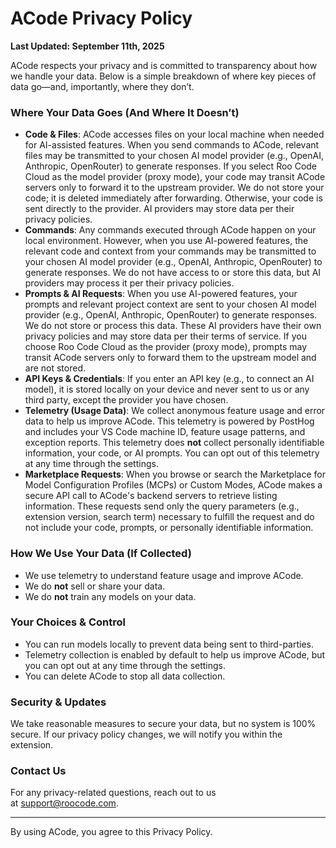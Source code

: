 # ACode Privacy Policy

**Last Updated: September 11th, 2025**

ACode respects your privacy and is committed to transparency about how we handle your data. Below is a simple breakdown of where key pieces of data go—and, importantly, where they don’t.

### **Where Your Data Goes (And Where It Doesn’t)**

- **Code & Files**: ACode accesses files on your local machine when needed for AI-assisted features. When you send commands to ACode, relevant files may be transmitted to your chosen AI model provider (e.g., OpenAI, Anthropic, OpenRouter) to generate responses. If you select Roo Code Cloud as the model provider (proxy mode), your code may transit ACode servers only to forward it to the upstream provider. We do not store your code; it is deleted immediately after forwarding. Otherwise, your code is sent directly to the provider. AI providers may store data per their privacy policies.
- **Commands**: Any commands executed through ACode happen on your local environment. However, when you use AI-powered features, the relevant code and context from your commands may be transmitted to your chosen AI model provider (e.g., OpenAI, Anthropic, OpenRouter) to generate responses. We do not have access to or store this data, but AI providers may process it per their privacy policies.
- **Prompts & AI Requests**: When you use AI-powered features, your prompts and relevant project context are sent to your chosen AI model provider (e.g., OpenAI, Anthropic, OpenRouter) to generate responses. We do not store or process this data. These AI providers have their own privacy policies and may store data per their terms of service. If you choose Roo Code Cloud as the provider (proxy mode), prompts may transit ACode servers only to forward them to the upstream model and are not stored.
- **API Keys & Credentials**: If you enter an API key (e.g., to connect an AI model), it is stored locally on your device and never sent to us or any third party, except the provider you have chosen.
- **Telemetry (Usage Data)**: We collect anonymous feature usage and error data to help us improve ACode. This telemetry is powered by PostHog and includes your VS Code machine ID, feature usage patterns, and exception reports. This telemetry does **not** collect personally identifiable information, your code, or AI prompts. You can opt out of this telemetry at any time through the settings.
- **Marketplace Requests**: When you browse or search the Marketplace for Model Configuration Profiles (MCPs) or Custom Modes, ACode makes a secure API call to ACode's backend servers to retrieve listing information. These requests send only the query parameters (e.g., extension version, search term) necessary to fulfill the request and do not include your code, prompts, or personally identifiable information.

### **How We Use Your Data (If Collected)**

- We use telemetry to understand feature usage and improve ACode.
- We do **not** sell or share your data.
- We do **not** train any models on your data.

### **Your Choices & Control**

- You can run models locally to prevent data being sent to third-parties.
- Telemetry collection is enabled by default to help us improve ACode, but you can opt out at any time through the settings.
- You can delete ACode to stop all data collection.

### **Security & Updates**

We take reasonable measures to secure your data, but no system is 100% secure. If our privacy policy changes, we will notify you within the extension.

### **Contact Us**

For any privacy-related questions, reach out to us at support@roocode.com.

---

By using ACode, you agree to this Privacy Policy.

